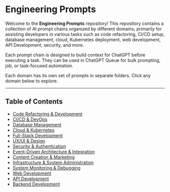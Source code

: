 #  Engineering Prompts

Welcome to the **Engineering Prompts** repository! This repository contains a collection of AI prompt chains organized by different domains, primarily for assisting developers in various tasks such as code refactoring, CI/CD setup, database management, cloud, Kubernetes deployment, web development, API Development, security, and more.

Each prompt chain is designed to build context for ChatGPT before executing a task. They can be used in ChatGPT Queue for bulk prompting, job, or task-focused automation.

Each domain has its own set of prompts in separate folders. Click any domain below to explore.

---

##  Table of Contents

- [Code Refactoring & Development](./domains/code-refactoring/README.md)
- [CI/CD & DevOps](./domains/ci-cd-devops/README.md)
- [Database Management](./domains/database-management/README.md)
- [Cloud & Kubernetes](./domains/cloud-kubernetes/README.md)
- [Full-Stack Development](./domains/full-stack-development/README.md)
- [UX/UI & Design](./domains/ux-ui-design/README.md)
- [Security & Authentication](./domains/security-authentication/README.md)
- [Event-Driven Architecture & Integration](./domains/event-driven-architecture/README.md)
- [Content Creation & Marketing](./domains/content-marketing/README.md)
- [Infrastructure & System Administration](./domains/infrastructure-admin/README.md)
- [System Monitoring & Debugging](./domains/system-monitoring/README.md)
- [Web Development](./domains/web-development/README.md)
- [API Development](./domains/api-development/README.md)
- [Backend Development](.domains/backend-development/README.md)
